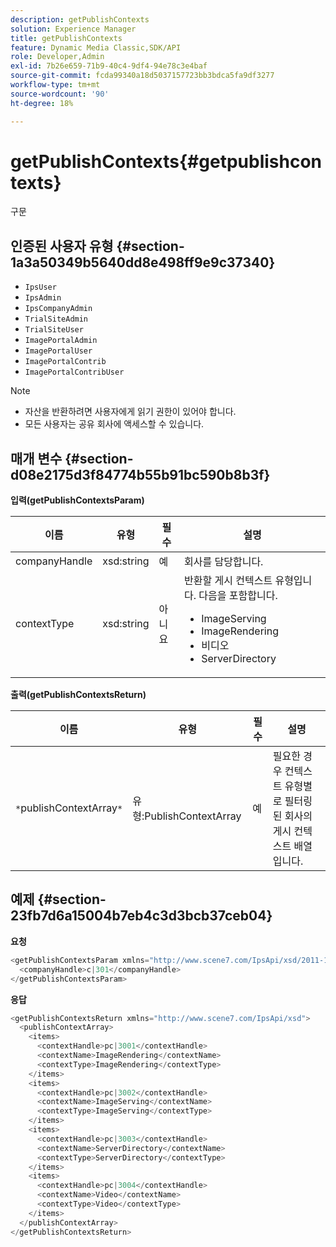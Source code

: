 ```yaml
---
description: getPublishContexts
solution: Experience Manager
title: getPublishContexts
feature: Dynamic Media Classic,SDK/API
role: Developer,Admin
exl-id: 7b26e659-71b9-40c4-9df4-94e78c3e4baf
source-git-commit: fcda99340a18d5037157723bb3bdca5fa9df3277
workflow-type: tm+mt
source-wordcount: '90'
ht-degree: 18%

---
```


# getPublishContexts{#getpublishcontexts}

구문

## 인증된 사용자 유형 {#section-1a3a50349b5640dd8e498ff9e9c37340}

* `IpsUser`
* `IpsAdmin`
* `IpsCompanyAdmin`
* `TrialSiteAdmin`
* `TrialSiteUser`
* `ImagePortalAdmin`
* `ImagePortalUser`
* `ImagePortalContrib`
* `ImagePortalContribUser`

>[!NOTE]
>
>* 자산을 반환하려면 사용자에게 읽기 권한이 있어야 합니다.
>* 모든 사용자는 공유 회사에 액세스할 수 있습니다.

>



## 매개 변수 {#section-d08e2175d3f84774b55b91bc590b8b3f}

**입력(getPublishContextsParam)**

<table id="table_4A505A067586464B99F8F68E3B1BE75E"> 
 <thead> 
  <tr> 
   <th colname="col1" class="entry"> 이름 </th> 
   <th colname="col2" class="entry"> 유형 </th> 
   <th colname="col3" class="entry"> 필수 </th> 
   <th colname="col4" class="entry"> 설명 </th> 
  </tr> 
 </thead>
 <tbody> 
  <tr> 
   <td colname="col1"> <span class="codeph"> <span class="varname"> companyHandle</span> </span> </td> 
   <td colname="col2"> <span class="codeph"> xsd:string</span> </td> 
   <td colname="col3"> 예 </td> 
   <td colname="col4"> 회사를 담당합니다. </td> 
  </tr> 
  <tr> 
   <td colname="col1"> <span class="codeph"> <span class="varname"> contextType</span> </span> </td> 
   <td colname="col2"> <span class="codeph"> xsd:string</span> </td> 
   <td colname="col3"> 아니요 </td> 
   <td colname="col4">반환할 게시 컨텍스트 유형입니다. 다음을 포함합니다. 
    <ul id="ul_21EDF8F0026E402EAE8226A0CADEE652">
     <li id="li_06DB502952D943198F16C06C59816268"><span class="codeph"> ImageServing</span></li>
     <li id="li_E67A42934E8F4689A148CE125F7372AE"><span class="codeph"> ImageRendering</span></li>
     <li id="li_3CB3A9C4E7AB4A71819567A9566E396C"><span class="codeph"> 비디오</span></li>
     <li id="li_27E3DB89B53B4B50B2231622A157A228"><span class="codeph"> ServerDirectory</span></li>
    </ul></td> 
  </tr> 
 </tbody> 
</table>

**출력(getPublishContextsReturn)**

| 이름 | 유형 | 필수 | 설명 |
|---|---|---|---|
| `*`publishContextArray`*` | 유형:PublishContextArray | 예 | 필요한 경우 컨텍스트 유형별로 필터링된 회사의 게시 컨텍스트 배열입니다. |

## 예제 {#section-23fb7d6a15004b7eb4c3d3bcb37ceb04}

**요청**

```java
<getPublishContextsParam xmlns="http://www.scene7.com/IpsApi/xsd/2011-11-04">
  <companyHandle>c|301</companyHandle>
</getPublishContextsParam>
```

**응답**

```java
<getPublishContextsReturn xmlns="http://www.scene7.com/IpsApi/xsd">
  <publishContextArray>
    <items>
      <contextHandle>pc|3001</contextHandle>
      <contextName>ImageRendering</contextName>
      <contextType>ImageRendering</contextType>
    </items>
    <items>
      <contextHandle>pc|3002</contextHandle>
      <contextName>ImageServing</contextName>
      <contextType>ImageServing</contextType>
    </items>
    <items>
      <contextHandle>pc|3003</contextHandle>
      <contextName>ServerDirectory</contextName>
      <contextType>ServerDirectory</contextType>
    </items>
    <items>
      <contextHandle>pc|3004</contextHandle>
      <contextName>Video</contextName>
      <contextType>Video</contextType>
    </items>
  </publishContextArray>
</getPublishContextsReturn>
```
